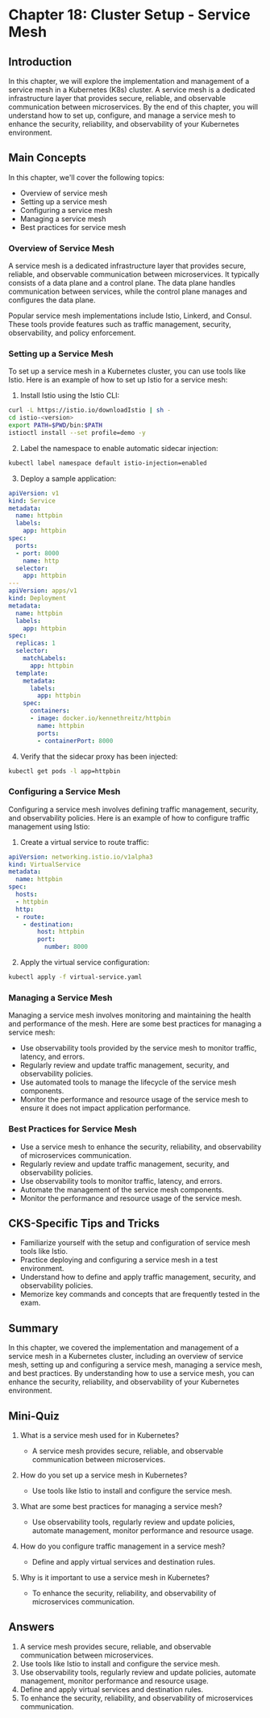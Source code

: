 # Chapter 18: Cluster Setup - Service Mesh

## Introduction

In this chapter, we will explore the implementation and management of a service mesh in a Kubernetes (K8s) cluster. A service mesh is a dedicated infrastructure layer that provides secure, reliable, and observable communication between microservices. By the end of this chapter, you will understand how to set up, configure, and manage a service mesh to enhance the security, reliability, and observability of your Kubernetes environment.

## Main Concepts

In this chapter, we'll cover the following topics:
- Overview of service mesh
- Setting up a service mesh
- Configuring a service mesh
- Managing a service mesh
- Best practices for service mesh

### Overview of Service Mesh

A service mesh is a dedicated infrastructure layer that provides secure, reliable, and observable communication between microservices. It typically consists of a data plane and a control plane. The data plane handles communication between services, while the control plane manages and configures the data plane.

Popular service mesh implementations include Istio, Linkerd, and Consul. These tools provide features such as traffic management, security, observability, and policy enforcement.

### Setting up a Service Mesh

To set up a service mesh in a Kubernetes cluster, you can use tools like Istio. Here is an example of how to set up Istio for a service mesh:

1. Install Istio using the Istio CLI:

```sh
curl -L https://istio.io/downloadIstio | sh -
cd istio-<version>
export PATH=$PWD/bin:$PATH
istioctl install --set profile=demo -y
```

2. Label the namespace to enable automatic sidecar injection:

```sh
kubectl label namespace default istio-injection=enabled
```

3. Deploy a sample application:

```yaml
apiVersion: v1
kind: Service
metadata:
  name: httpbin
  labels:
    app: httpbin
spec:
  ports:
  - port: 8000
    name: http
  selector:
    app: httpbin
---
apiVersion: apps/v1
kind: Deployment
metadata:
  name: httpbin
  labels:
    app: httpbin
spec:
  replicas: 1
  selector:
    matchLabels:
      app: httpbin
  template:
    metadata:
      labels:
        app: httpbin
    spec:
      containers:
      - image: docker.io/kennethreitz/httpbin
        name: httpbin
        ports:
        - containerPort: 8000
```

4. Verify that the sidecar proxy has been injected:

```sh
kubectl get pods -l app=httpbin
```

### Configuring a Service Mesh

Configuring a service mesh involves defining traffic management, security, and observability policies. Here is an example of how to configure traffic management using Istio:

1. Create a virtual service to route traffic:

```yaml
apiVersion: networking.istio.io/v1alpha3
kind: VirtualService
metadata:
  name: httpbin
spec:
  hosts:
  - httpbin
  http:
  - route:
    - destination:
        host: httpbin
        port:
          number: 8000
```

2. Apply the virtual service configuration:

```sh
kubectl apply -f virtual-service.yaml
```

### Managing a Service Mesh

Managing a service mesh involves monitoring and maintaining the health and performance of the mesh. Here are some best practices for managing a service mesh:

- Use observability tools provided by the service mesh to monitor traffic, latency, and errors.
- Regularly review and update traffic management, security, and observability policies.
- Use automated tools to manage the lifecycle of the service mesh components.
- Monitor the performance and resource usage of the service mesh to ensure it does not impact application performance.

### Best Practices for Service Mesh

- Use a service mesh to enhance the security, reliability, and observability of microservices communication.
- Regularly review and update traffic management, security, and observability policies.
- Use observability tools to monitor traffic, latency, and errors.
- Automate the management of the service mesh components.
- Monitor the performance and resource usage of the service mesh.

## CKS-Specific Tips and Tricks

- Familiarize yourself with the setup and configuration of service mesh tools like Istio.
- Practice deploying and configuring a service mesh in a test environment.
- Understand how to define and apply traffic management, security, and observability policies.
- Memorize key commands and concepts that are frequently tested in the exam.

## Summary

In this chapter, we covered the implementation and management of a service mesh in a Kubernetes cluster, including an overview of service mesh, setting up and configuring a service mesh, managing a service mesh, and best practices. By understanding how to use a service mesh, you can enhance the security, reliability, and observability of your Kubernetes environment.

## Mini-Quiz

1. What is a service mesh used for in Kubernetes?
   - A service mesh provides secure, reliable, and observable communication between microservices.

2. How do you set up a service mesh in Kubernetes?
   - Use tools like Istio to install and configure the service mesh.

3. What are some best practices for managing a service mesh?
   - Use observability tools, regularly review and update policies, automate management, monitor performance and resource usage.

4. How do you configure traffic management in a service mesh?
   - Define and apply virtual services and destination rules.

5. Why is it important to use a service mesh in Kubernetes?
   - To enhance the security, reliability, and observability of microservices communication.

## Answers

1. A service mesh provides secure, reliable, and observable communication between microservices.
2. Use tools like Istio to install and configure the service mesh.
3. Use observability tools, regularly review and update policies, automate management, monitor performance and resource usage.
4. Define and apply virtual services and destination rules.
5. To enhance the security, reliability, and observability of microservices communication.
